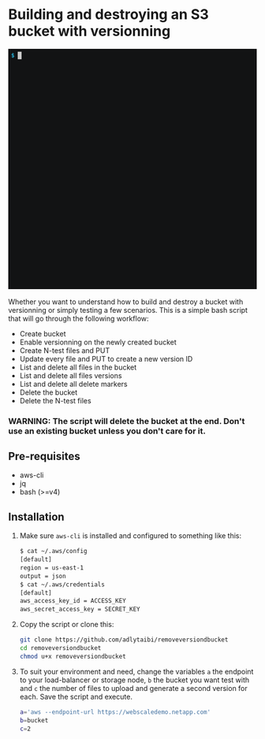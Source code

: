 Building and destroying an S3 bucket with versionning
=====================================================

![](https://raw.githubusercontent.com/adlytaibi/ss/master/removeversiondbucket/removeversiondbucket.gif)

Whether you want to understand how to build and destroy a bucket with versionning or simply testing a few scenarios.
This is a simple bash script that will go through the following workflow:
- Create bucket
- Enable versionning on the newly created bucket
- Create N-test files and PUT
- Update every file and PUT to create a new version ID
- List and delete all files in the bucket
- List and delete all files versions
- List and delete all delete markers
- Delete the bucket
- Delete the N-test files
 
### WARNING: The script will **delete** the bucket at the end. Don't use an existing bucket unless you don't care for it.

Pre-requisites
--------------

* aws-cli
* jq 
* bash (>=v4)

Installation
------------

1. Make sure `aws-cli` is installed and configured to something like this:

   ```bash
   $ cat ~/.aws/config 
   [default]
   region = us-east-1
   output = json
   $ cat ~/.aws/credentials 
   [default]
   aws_access_key_id = ACCESS_KEY
   aws_secret_access_key = SECRET_KEY
   ```

2. Copy the script or clone this:

   ```bash
   git clone https://github.com/adlytaibi/removeversiondbucket
   cd removeversiondbucket
   chmod u+x removeversiondbucket
   ```

3. To suit your environment and need, change the variables `a` the endpoint to your load-balancer or storage node, `b` the bucket you want test with and `c` the number of files to upload and generate a second version for each. Save the script and execute.

   ```bash
   a='aws --endpoint-url https://webscaledemo.netapp.com'
   b=bucket
   c=2
   ```

